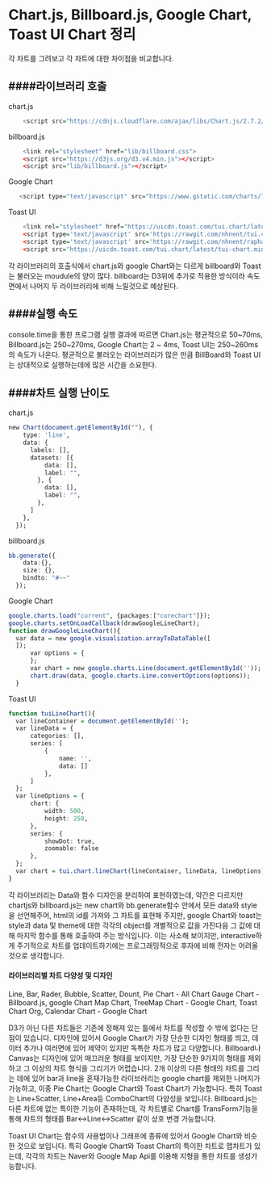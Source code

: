 Chart.js, Billboard.js, Google Chart, Toast UI Chart 정리
================

각 차트를 그려보고 각 차트에 대한 차이점을 비교합니다.

####라이브러리 호출
-----------
chart.js
``` r        
    <script src="https://cdnjs.cloudflare.com/ajax/libs/Chart.js/2.7.2/Chart.min.js"></script>
```
billboard.js
``` r
    <link rel="stylesheet" href="lib/billboard.css">
    <script src="https://d3js.org/d3.v4.min.js"></script>
    <script src="lib/billboard.js"></script>
```
Google Chart
``` r        
   <script type="text/javascript" src="https://www.gstatic.com/charts/loader.js"></script
```
Toast UI
``` r
    <link rel="stylesheet" href="https://uicdn.toast.com/tui.chart/latest/tui-chart.min.css">
    <script type='text/javascript' src='https://rawgit.com/nhnent/tui.code-snippet/v1.3.0/dist/tui-code-snippet.js'></script>
    <script type='text/javascript' src='https://rawgit.com/nhnent/raphael/v2.2.0b/raphael.js'></script>
    <script src="https://uicdn.toast.com/tui.chart/latest/tui-chart.min.js"></script>
```

각 라이브러리의 호출식에서 chart.js와 google Chart와는 다르게 billboard와 Toast는 불러오는 moudule의 양이 많다. billboard는 D3위에 추가로 적용한 방식이라 속도면에서 나머지 두 라이브러리에 비해 느릴것으로 예상된다.

####실행 속도
-----------
console.time을 통한 프로그램 실행 결과에 따르면
Chart.js는 평균적으로 50~70ms, Billboard.js는 250~270ms, Google Chart는 2 ~ 4ms, Toast UI는 250~260ms의 속도가 나온다.
평균적으로 불러오는 라이브러리가 많은 만큼 BillBoard와 Toast UI는 상대적으로 실행하는데에 많은 시간을 소요한다.


####차트 실행 난이도
-----------
chart.js
``` r        
new Chart(document.getElementById(""), {
    type: 'line',
    data: {
      labels: [],
      datasets: [{
          data: [],
          label: "",
        }, {
          data: [],
          label: "",
        },
      ]
    },
  });
```
billboard.js
``` r        
bb.generate({
    data:{},
    size: {},
    bindto: "#~~"
  });
```
Google Chart
``` r
google.charts.load("current", {packages:["corechart"]});
google.charts.setOnLoadCallback(drawGoogleLineChart);
function drawGoogleLineChart(){
  var data = new google.visualization.arrayToDataTable([
  ]);
      var options = {
      };
      var chart = new google.charts.Line(document.getElementById(''));
      chart.draw(data, google.charts.Line.convertOptions(options));
  }
```
Toast UI
``` r
function tuiLineChart(){
  var lineContainer = document.getElementById('');
  var lineData = {
      categories: [],
      series: [
          {
              name: '',
              data: []
          },
      ]
  };
  var lineOptions = {
      chart: {
          width: 500,
          height: 250,
      },
      series: {
          showDot: true,
          zoomable: false
      },
  };
  var chart = tui.chart.lineChart(lineContainer, lineData, lineOptions);
}
```
각 라이브러리는 Data와 함수 디자인을 분리하여 표현하였는데, 약간은 다르지만 chartjs와 billboard.js는 new chart와 bb.generate함수 안에서 모든 data와 style을 선언해주어, html의 id를 가져와 그 차트를 표현해 주지만, google Chart와 toast는 style과 data 및 theme에 대한 각각의 object를 개별적으로 값을 가진다음 그 값에 대해 마지막 함수를 통해 호출하여 주는 방식입니다. 이는 사소해 보이지만, interactive하게 주기적으로 차트를 업데이트하기에는 프로그래밍적으로 후자에 비해 전자는 어려울 것으로 생각합니다.


#### 라이브러리별 차트 다양성 및 디자인
Line, Bar, Rader, Bubble, Scatter, Dount, Pie Chart - All Chart
Gauge Chart - Billboard.js, google Chart
Map Chart, TreeMap Chart - Google Chart, Toast Chart 
Org, Calendar Chart - Google Chart

D3가 아닌 다른 차트들은 기존에 정해져 있는 틀에서 차트를 작성할 수 밖에 없다는 단점이 있습니다.
디자인에 있어서 Google Chart가 가장 단순한 디자인 형태를 띄고, 데이터 추가나 여러면에 있어 제약이 있지만 독특한 차트가 많고 다양합니다.
Billboard나 Canvas는 디자인에 있어 매끄러운 형태를 보이지만, 가장 단순한 9가지의 형태를 제외하고 그 이상의 차트 형식을 그리기가 어렵습니다.
2개 이상의 다른 형태의 차트를 그리는 데에 있어 bar과 line을 혼재가능한 라이브러리는 google chart를 제외한 나머지가 가능하고, 이중 Pie Chart는 Google Chart와 Toast Chart가 가능합니다. 특히 Toast는 Line+Scatter, Line+Area등 ComboChart의 다양성을 보입니다.
Billboard.js는 다른 차트에 없는 특이한 기능이 존재하는데, 각 차트별로 Chart를 TransForm기능을 통해 차트의 형태를 Bar<->Line<->Scatter 같이 상호 변경 가능합니다.

Toast UI Chart는 함수의 사용법이나 그래프에 종류에 있어서 Google Chart와 비슷한 것으로 보입니다.
특히 Google Chart와 Toast Chart의 특이한 차트로 맵차트가 있는데, 각각의 차트는 Naver와 Google Map Api를 이용해 지형을 통한 차트를 생성가능합니다.

